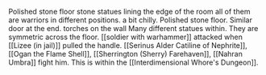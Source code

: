 Polished stone floor stone statues lining the edge of the room all of them are warriors in different positions. a bit chilly. Polished stone floor. 
Similar door at the end. torches on the wall
Many different statues within. They are symmetric across the floor. [[soldier with warhammer]] attacked when [[Lizee (in jail)]] pulled the handle. [[Serinus Alder Catiline of Nephrite]], [[Ogan the Flame Shell]], [[Sherrington (Sherry) Farehaven]],  [[Nahran Umbra]] fight him. 
This is within the [[Interdimensional Whore's Dungeon]]. 